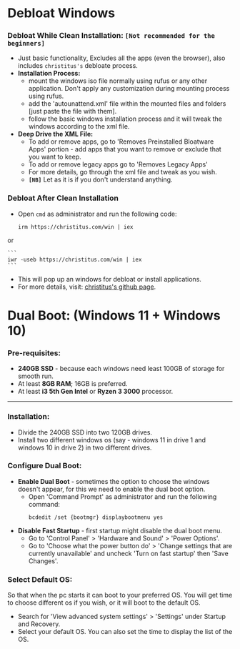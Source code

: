 # **Debloat Windows**

### **Debloat While Clean Installation:** `[Not recommended for the beginners]`
* Just basic functionality, Excludes all the apps (even the browser), also includes `christitus's` debloate process.
* **Installation Process:**
    * mount the windows iso file normally using rufus or any other application. Don't apply any customization during mounting process using rufus.
    * add the 'autounattend.xml' file within the mounted files and folders [just paste the file with them].
    * follow the basic windows installation process and it will tweak the windows according to the xml file.
* **Deep Drive the XML File:**
    * To add or remove apps, go to 'Removes Preinstalled Bloatware Apps' portion - add apps that you want to remove or exclude that you want to keep.
    * To add or remove legacy apps go to 'Removes Legacy Apps'
    * For more details, go through the xml file and tweak as you wish.
    * **`[NB]`** Let as it is if you don't understand anything.

### **Debloat After Clean Installation**
* Open `cmd` as administrator and run the following code: 
    ```
    irm https://christitus.com/win | iex
    ```
    
or

    ```
    iwr -useb https://christitus.com/win | iex
    ```
* This will pop up an windows for debloat or install applications.
* For more details, visit: [christitus's github page](https://github.com/ChrisTitusTech/winutil).

# Dual Boot: (Windows 11 + Windows 10)

### **Pre-requisites:**
- **240GB SSD** - because each windows need least 100GB of storage for smooth run.
- At least **8GB RAM**; 16GB is preferred.
- At least **i3 5th Gen Intel** or **Ryzen 3 3000** processor.

---

### **Installation:**
- Divide the 240GB SSD into two 120GB drives.
- Install two different windows os (say - windows 11 in drive 1 and windows 10 in drive 2) in two different drives.

### **Configure Dual Boot:**
* **Enable Dual Boot** - sometimes the option to choose the windows doesn't appear, for this we need to enable the dual boot option.
    * Open 'Command Prompt' as administrator and run the following command:
        ```
        bcdedit /set {bootmgr} displaybootmenu yes
        ```
* **Disable Fast Startup** - first startup might disable the dual boot menu.
    * Go to 'Control Panel' > 'Hardware and Sound' > 'Power Options'.
    * Go to 'Choose what the power button do' > 'Change settings that are currently unavailable' and uncheck 'Turn on fast startup' then 'Save Changes'.

### **Select Default OS:**
So that when the pc starts it can boot to your preferred OS. You will get time to choose different os if you wish, or it will boot to the default OS.
- Search for 'View advanced system settings' > 'Settings' under Startup and Recovery.
- Select your default OS. You can also set the time to display the list of the OS.